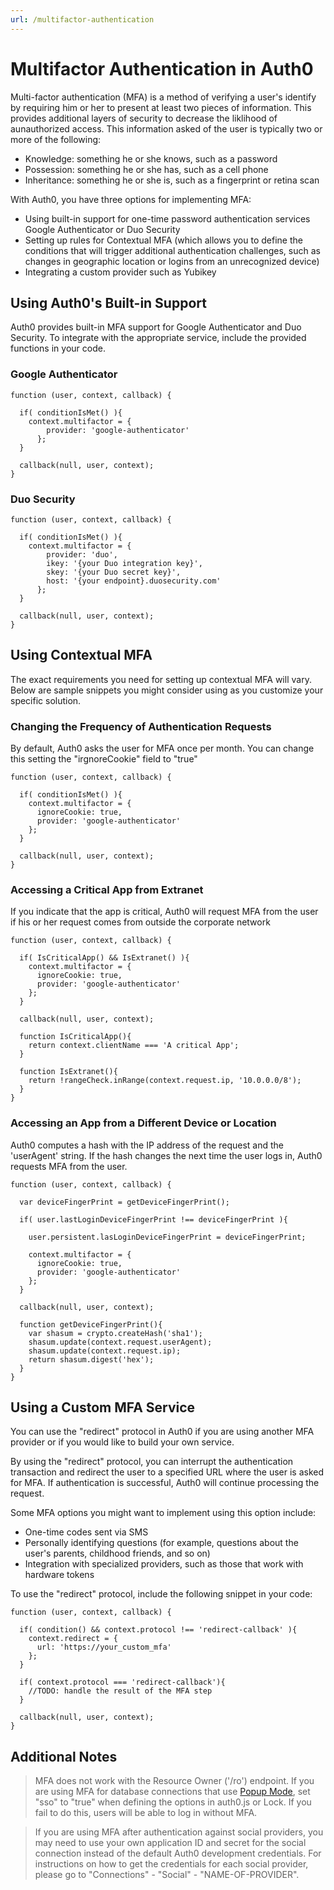 ```yaml
---
url: /multifactor-authentication
---
```


# Multifactor Authentication in Auth0

Multi-factor authentication (MFA) is a method of verifying a user's identify by requiring him or her to present at least two pieces of information. This provides additional layers of security to decrease the liklihood of aunauthorized access. This information asked of the user is typically two or more of the following:

* Knowledge: something he or she knows, such as a password
* Possession: something he or she has, such as a cell phone
* Inheritance: something he or she is, such as a fingerprint or retina scan

With Auth0, you have three options for implementing MFA:

* Using built-in support for one-time password authentication services Google Authenticator or Duo Security
* Setting up rules for Contextual MFA (which allows you to define the conditions that will trigger additional authentication challenges, such as changes in geographic location or logins from an unrecognized device)
* Integrating a custom provider such as Yubikey

## Using Auth0's Built-in Support 

Auth0 provides built-in MFA support for Google Authenticator and Duo Security. To integrate with the appropriate service, include the provided functions in your code.

### Google Authenticator

```
function (user, context, callback) {

  if( conditionIsMet() ){
    context.multifactor = {
        provider: 'google-authenticator'
      };
  }

  callback(null, user, context);
}
```

### Duo Security

```
function (user, context, callback) {

  if( conditionIsMet() ){
    context.multifactor = {
        provider: 'duo',
        ikey: '{your Duo integration key}',
        skey: '{your Duo secret key}',
        host: '{your endpoint}.duosecurity.com'
      };
  }

  callback(null, user, context);
}
```

## Using Contextual MFA

The exact requirements you need for setting up contextual MFA will vary. Below are sample snippets you might consider using as you customize your specific solution.

### Changing the Frequency of Authentication Requests

By default, Auth0 asks the user for MFA once per month. You can change this setting the "irgnoreCookie" field to "true"

```
function (user, context, callback) {

  if( conditionIsMet() ){
    context.multifactor = {
      ignoreCookie: true,
      provider: 'google-authenticator'
    };
  }

  callback(null, user, context);
}
```

### Accessing a Critical App from Extranet

If you indicate that the app is critical, Auth0 will request MFA from the user if his or her request comes from outside the corporate network

```
function (user, context, callback) {

  if( IsCriticalApp() && IsExtranet() ){
    context.multifactor = {
      ignoreCookie: true,
      provider: 'google-authenticator'
    };
  }

  callback(null, user, context);

  function IsCriticalApp(){
    return context.clientName === 'A critical App';
  }

  function IsExtranet(){
    return !rangeCheck.inRange(context.request.ip, '10.0.0.0/8');
  }
}
```

### Accessing an App from a Different Device or Location

Auth0 computes a hash with the IP address of the request and the 'userAgent' string. If the hash changes the next time the user logs in, Auth0 requests MFA from the user.

```
function (user, context, callback) {

  var deviceFingerPrint = getDeviceFingerPrint();

  if( user.lastLoginDeviceFingerPrint !== deviceFingerPrint ){

    user.persistent.lasLoginDeviceFingerPrint = deviceFingerPrint;

    context.multifactor = {
      ignoreCookie: true,
      provider: 'google-authenticator'
    };
  }

  callback(null, user, context);

  function getDeviceFingerPrint(){
    var shasum = crypto.createHash('sha1');
    shasum.update(context.request.userAgent);
    shasum.update(context.request.ip);
    return shasum.digest('hex');
  }
}
```

## Using a Custom MFA Service

You can use the "redirect" protocol in Auth0 if you are using another MFA provider or if you would like to build your own service.

By using the "redirect" protocol, you can interrupt the authentication transaction and redirect the user to a specified URL where the user is asked for MFA. If authentication is successful, Auth0 will continue processing the request.

Some MFA options you might want to implement using this option include:

* One-time codes sent via SMS
* Personally identifying questions (for example, questions about the user's parents, childhood friends, and so on)
* Integration with specialized providers, such as those that work with hardware tokens

To use the "redirect" protocol, include the following snippet in your code:

```
function (user, context, callback) {

  if( condition() && context.protocol !== 'redirect-callback' ){
    context.redirect = {
      url: 'https://your_custom_mfa'
    };
  }

  if( context.protocol === 'redirect-callback'){
    //TODO: handle the result of the MFA step
  }

  callback(null, user, context);
}
```

## Additional Notes

> MFA does not work with the Resource Owner ('/ro') endpoint. If you are using MFA for database connections that use [Popup Mode](https://github.com/auth0/auth0.js#popup-mode), set "sso" to "true" when defining the options in auth0.js or Lock. If you fail to do this, users will be able to log in without MFA.

> If you are using MFA after authentication against social providers, you may need to use your own application ID and secret for the social connection instead of the default Auth0 development credentials. For instructions on how to get the credentials for each social provider, please go to "Connections" - "Social" - "NAME-OF-PROVIDER".